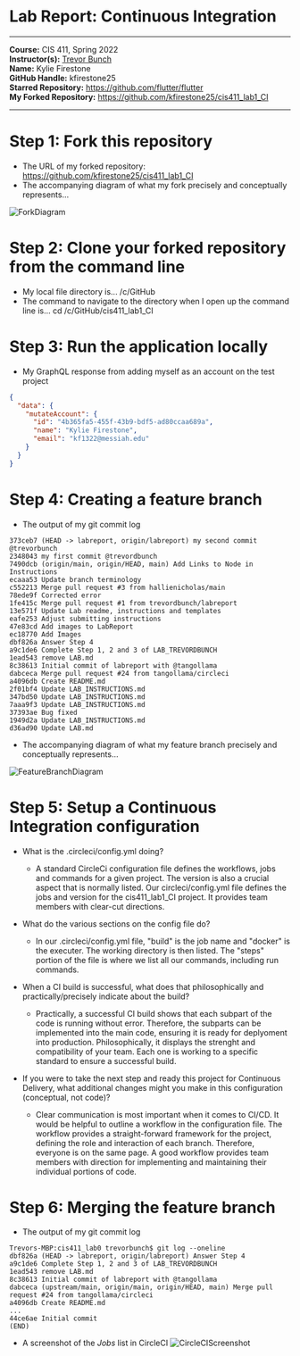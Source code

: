 # Lab Report: Continuous Integration
___
**Course:** CIS 411, Spring 2022  
**Instructor(s):** [Trevor Bunch](https://github.com/trevordbunch)  
**Name:** Kylie Firestone  
**GitHub Handle:** kfirestone25  
**Starred Repository:** https://github.com/flutter/flutter  
**My Forked Repository:** https://github.com/kfirestone25/cis411_lab1_CI 
___

# Step 1: Fork this repository
- The URL of my forked repository: https://github.com/kfirestone25/cis411_lab1_CI 
- The accompanying diagram of what my fork precisely and conceptually represents...
  
![ForkDiagram](https://docs.google.com/drawings/d/e/2PACX-1vQjfCOIqMcQTjSUloU09xKnwXVVaqSUv2_cJQwweYv58J2xI3eJEv7GW2Jlm24WlJLtimy2xMQUFKRL/pub?w=962&h=634)

# Step 2: Clone your forked repository from the command line  
- My local file directory is... /c/GitHub
- The command to navigate to the directory when I open up the command line is... cd /c/GitHub/cis411_lab1_CI

# Step 3: Run the application locally
- My GraphQL response from adding myself as an account on the test project
``` json
{
  "data": {
    "mutateAccount": {
      "id": "4b365fa5-455f-43b9-bdf5-ad80ccaa689a",
      "name": "Kylie Firestone",
      "email": "kf1322@messiah.edu"
    }
  }
}
```

# Step 4: Creating a feature branch
- The output of my git commit log
```
373ceb7 (HEAD -> labreport, origin/labreport) my second commit @trevorbunch
2348043 my first commit @trevordbunch
7490dcb (origin/main, origin/HEAD, main) Add Links to Node in Instructions
ecaaa53 Update branch terminology
c552213 Merge pull request #3 from hallienicholas/main
78ede9f Corrected error
1fe415c Merge pull request #1 from trevordbunch/labreport
13e571f Update Lab readme, instructions and templates
eafe253 Adjust submitting instructions
47e83cd Add images to LabReport
ec18770 Add Images
dbf826a Answer Step 4
a9c1de6 Complete Step 1, 2 and 3 of LAB_TREVORDBUNCH
1ead543 remove LAB.md
8c38613 Initial commit of labreport with @tangollama
dabceca Merge pull request #24 from tangollama/circleci
a4096db Create README.md
2f01bf4 Update LAB_INSTRUCTIONS.md
347bd50 Update LAB_INSTRUCTIONS.md
7aaa9f3 Update LAB_INSTRUCTIONS.md
37393ae Bug fixed
1949d2a Update LAB_INSTRUCTIONS.md
d36ad90 Update LAB.md
```
- The accompanying diagram of what my feature branch precisely and conceptually represents...

![FeatureBranchDiagram](https://docs.google.com/drawings/d/e/2PACX-1vSL97JQAMLUlNejXDhoUP0XDkepjnhPsfSJZl2ryzk_RSKXiVfvfciIPNWvBsxroD_868kL9HTlmMrR/pub?w=958&h=297)

# Step 5: Setup a Continuous Integration configuration
- What is the .circleci/config.yml doing?  
  - A standard CircleCi configuration file defines the workflows, jobs and commands for a given project. The version is also a crucial aspect that is normally listed. Our circleci/config.yml file defines the jobs and version for the cis411_lab1_CI project. It provides team members with clear-cut directions. 

- What do the various sections on the config file do?  
  - In our .circleci/config.yml file, "build" is the job name and "docker" is the executer. The working directory is then listed. The "steps" portion of the file is where we list all our commands, including run commands.  

- When a CI build is successful, what does that philosophically and practically/precisely indicate about the build?  
   - Practically, a successful CI build shows that each subpart of the code is running without error. Therefore, the subparts can be implemented into the main code, ensuring it is ready for deplyoment into production.  Philosophically, it displays the strenght and compatibility of your team. Each one is working to a specific standard to ensure a successful build. 

- If you were to take the next step and ready this project for Continuous Delivery, what additional changes might you make in this configuration (conceptual, not code)?  
   - Clear communication is most important when it comes to CI/CD. It would be helpful to outline a workflow in the configuration file. The workflow provides a straight-forward framework for the project, defining the role and interaction of each branch. Therefore, everyone is on the same page. A good workflow provides team members with direction for implementing and maintaining their individual portions of code. 

# Step 6: Merging the feature branch
* The output of my git commit log
```
Trevors-MBP:cis411_lab0 trevorbunch$ git log --oneline
dbf826a (HEAD -> labreport, origin/labreport) Answer Step 4
a9c1de6 Complete Step 1, 2 and 3 of LAB_TREVORDBUNCH
1ead543 remove LAB.md
8c38613 Initial commit of labreport with @tangollama
dabceca (upstream/main, origin/main, origin/HEAD, main) Merge pull request #24 from tangollama/circleci
a4096db Create README.md
...
44ce6ae Initial commit
(END)
```

* A screenshot of the _Jobs_ list in CircleCI
![CircleCIScreenshot](https://docs.google.com/drawings/d/e/2PACX-1vTxdqrhBVxfVMzU-Qr25v2oTf5F0RbRoBSYc3Oxu9kqq2mZ3P-4lxohwfRI4GMbsV6xA5YdnS08zVZB/pub?w=959&h=407)
